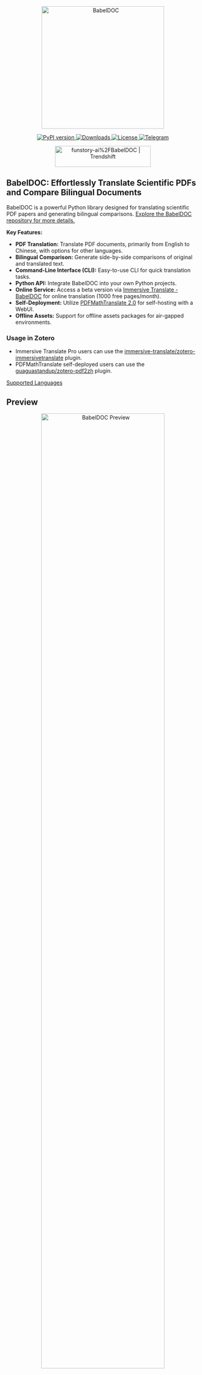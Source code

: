 <!-- # BabelDOC: PDF Translation and Bilingual Comparison -->

<div align="center">
  <picture>
    <source media="(prefers-color-scheme: dark)" srcset="https://s.immersivetranslate.com/assets/uploads/babeldoc-big-logo-darkmode-with-transparent-background-IKuNO1.svg" width="320px" alt="BabelDOC"/>
    <img src="https://s.immersivetranslate.com/assets/uploads/babeldoc-big-logo-with-transparent-background-2xweBr.svg" width="320px" alt="BabelDOC"/>
  </picture>

  <p>
    <a href="https://pypi.org/project/BabelDOC/">
      <img src="https://img.shields.io/pypi/v/BabelDOC" alt="PyPI version">
    </a>
    <a href="https://pepy.tech/projects/BabelDOC">
      <img src="https://static.pepy.tech/badge/BabelDOC" alt="Downloads">
    </a>
    <a href="./LICENSE">
      <img src="https://img.shields.io/github/license/funstory-ai/BabelDOC" alt="License">
    </a>
    <a href="https://t.me/+Z9_SgnxmsmA5NzBl">
      <img src="https://img.shields.io/badge/Telegram-2CA5E0?style=flat-square&logo=telegram&logoColor=white" alt="Telegram">
    </a>
  </p>

  <a href="https://trendshift.io/repositories/13358" target="_blank">
    <img src="https://trendshift.io/api/badge/repositories/13358" alt="funstory-ai%2FBabelDOC | Trendshift" style="width: 250px; height: 55px;" width="250" height="55"/>
  </a>
</div>

## BabelDOC: Effortlessly Translate Scientific PDFs and Compare Bilingual Documents

BabelDOC is a powerful Python library designed for translating scientific PDF papers and generating bilingual comparisons.  [Explore the BabelDOC repository for more details.](https://github.com/funstory-ai/BabelDOC)

**Key Features:**

*   **PDF Translation:**  Translate PDF documents, primarily from English to Chinese, with options for other languages.
*   **Bilingual Comparison:** Generate side-by-side comparisons of original and translated text.
*   **Command-Line Interface (CLI):**  Easy-to-use CLI for quick translation tasks.
*   **Python API:** Integrate BabelDOC into your own Python projects.
*   **Online Service:** Access a beta version via [Immersive Translate - BabelDOC](https://app.immersivetranslate.com/babel-doc/) for online translation (1000 free pages/month).
*   **Self-Deployment:**  Utilize [PDFMathTranslate 2.0](https://github.com/PDFMathTranslate/PDFMathTranslate-next) for self-hosting with a WebUI.
*   **Offline Assets:**  Support for offline assets packages for air-gapped environments.

### Usage in Zotero

*   Immersive Translate Pro users can use the [immersive-translate/zotero-immersivetranslate](https://github.com/immersive-translate/zotero-immersivetranslate) plugin.
*   PDFMathTranslate self-deployed users can use the [guaguastandup/zotero-pdf2zh](https://github.com/guaguastandup/zotero-pdf2zh) plugin.

[Supported Languages](https://funstory-ai.github.io/BabelDOC/supported_languages/)

## Preview

<div align="center">
<img src="https://s.immersivetranslate.com/assets/r2-uploads/images/babeldoc-preview.png" width="80%" alt="BabelDOC Preview"/>
</div>

## We Are Hiring

See details: [EN](https://github.com/funstory-ai/jobs) | [ZH](https://github.com/funstory-ai/jobs/blob/main/README_ZH.md)

## Getting Started

### Install from PyPI

We recommend using the Tool feature of [uv](https://github.com/astral-sh/uv) to install yadt.

1.  First, you need to refer to [uv installation](https://github.com/astral-sh/uv#installation) to install uv and set up the `PATH` environment variable as prompted.

2.  Use the following command to install yadt:

    ```bash
    uv tool install --python 3.12 BabelDOC

    babeldoc --help
    ```

3.  Use the `babeldoc` command. For example:

    ```bash
    babeldoc --openai --openai-model "gpt-4o-mini" --openai-base-url "https://api.openai.com/v1" --openai-api-key "your-api-key-here"  --files example.pdf

    # multiple files
    babeldoc --openai --openai-model "gpt-4o-mini" --openai-base-url "https://api.openai.com/v1" --openai-api-key "your-api-key-here"  --files example1.pdf --files example2.pdf
    ```

### Install from Source

We still recommend using [uv](https://github.com/astral-sh/uv) to manage virtual environments.

1.  First, you need to refer to [uv installation](https://github.com/astral-sh/uv#installation) to install uv and set up the `PATH` environment variable as prompted.

2.  Use the following command to install yadt:

    ```bash
    # clone the project
    git clone https://github.com/funstory-ai/BabelDOC

    # enter the project directory
    cd BabelDOC

    # install dependencies and run babeldoc
    uv run babeldoc --help
    ```

3.  Use the `uv run babeldoc` command. For example:

    ```bash
    uv run babeldoc --files example.pdf --openai --openai-model "gpt-4o-mini" --openai-base-url "https://api.openai.com/v1" --openai-api-key "your-api-key-here"

    # multiple files
    uv run babeldoc --files example.pdf --files example2.pdf --openai --openai-model "gpt-4o-mini" --openai-base-url "https://api.openai.com/v1" --openai-api-key "your-api-key-here"
    ```

> [!TIP]
> The absolute path is recommended.

## Advanced Options

> [!NOTE]
> This CLI is mainly for debugging purposes. Although end users can use this CLI to translate files, we do not provide any technical support for this purpose.
>
> End users should directly use **Online Service**: Beta version launched [Immersive Translate - BabelDOC](https://app.immersivetranslate.com/babel-doc/) 1000 free pages per month.
>
> End users who need self-deployment should use [PDFMathTranslate 2.0](https://github.com/PDFMathTranslate/PDFMathTranslate-next)
> 
> If you find that an option is not listed below, it means that this option is a debugging option for maintainers. Please do not use these options.

### Language Options

*   `--lang-in`, `-li`: Source language code (default: en)
*   `--lang-out`, `-lo`: Target language code (default: zh)

> [!TIP]
> Currently, this project mainly focuses on English-to-Chinese translation, and other scenarios have not been tested yet.
> 
> (2025.3.1 update): Basic English target language support has been added, primarily to minimize line breaks within words([0-9A-Za-z]+).
> 
> [HELP WANTED: Collecting word regular expressions for more languages](https://github.com/funstory-ai/BabelDOC/issues/129)

### PDF Processing Options

*   `--files`: One or more file paths to input PDF documents.
*   `--pages`, `-p`: Specify pages to translate (e.g., "1,2,1-,-3,3-5"). If not set, translate all pages
*   `--split-short-lines`: Force split short lines into different paragraphs (may cause poor typesetting & bugs)
*   `--short-line-split-factor`: Split threshold factor (default: 0.8). The actual threshold is the median length of all lines on the current page \* this factor
*   `--skip-clean`: Skip PDF cleaning step
*   `--dual-translate-first`: Put translated pages first in dual PDF mode (default: original pages first)
*   `--disable-rich-text-translate`: Disable rich text translation (may help improve compatibility with some PDFs)
*   `--enhance-compatibility`: Enable all compatibility enhancement options (equivalent to --skip-clean --dual-translate-first --disable-rich-text-translate)
*   `--use-alternating-pages-dual`: Use alternating pages mode for dual PDF. When enabled, original and translated pages are arranged in alternate order. When disabled (default), original and translated pages are shown side by side on the same page.
*   `--watermark-output-mode`: Control watermark output mode: 'watermarked' (default) adds watermark to translated PDF, 'no_watermark' doesn't add watermark, 'both' outputs both versions.
*   `--max-pages-per-part`: Maximum number of pages per part for split translation. If not set, no splitting will be performed.
*   `--no-watermark`: [DEPRECATED] Use --watermark-output-mode=no_watermark instead.
*   `--translate-table-text`: Translate table text (experimental, default: False)
*   `--formular-font-pattern`: Font pattern to identify formula text (default: None)
*   `--formular-char-pattern`: Character pattern to identify formula text (default: None)
*   `--show-char-box`: Show character bounding boxes (debug only, default: False)
*   `--skip-scanned-detection`: Skip scanned document detection (default: False). When using split translation, only the first part performs detection if not skipped.
*   `--ocr-workaround`: Use OCR workaround (default: False). Only suitable for documents with black text on white background. When enabled, white rectangular blocks will be added below the translation to cover the original text content, and all text will be forced to black color.
*   `--auto-enable-ocr-workaround`: Enable automatic OCR workaround (default: False). If a document is detected as heavily scanned, this will attempt to enable OCR processing and skip further scan detection. See "Important Interaction Note" below for crucial details on how this interacts with `--ocr-workaround` and `--skip-scanned-detection`.
*   `--primary-font-family`: Override primary font family for translated text. Choices: 'serif' for serif fonts, 'sans-serif' for sans-serif fonts, 'script' for script/italic fonts. If not specified, uses automatic font selection based on original text properties.
*   `--only-include-translated-page`: Only include translated pages in the output PDF. This option is only effective when `--pages` is used. (default: False)

*   `--rpc-doclayout`: RPC service host address for document layout analysis (default: None)
*   `--working-dir`: Working directory for translation. If not set, use temp directory.
*   `--no-auto-extract-glossary`: Disable automatic term extraction. If this flag is present, the step is skipped. Defaults to enabled.
*   `--save-auto-extracted-glossary`: Save automatically extracted glossary to the specified file. If not set, the glossary will not be saved.

> [!TIP]
>
> *   Both `--skip-clean` and `--dual-translate-first` may help improve compatibility with some PDF readers
> *   `--disable-rich-text-translate` can also help with compatibility by simplifying translation input
> *   However, using `--skip-clean` will result in larger file sizes
> *   If you encounter any compatibility issues, try using `--enhance-compatibility` first
> *   Use `--max-pages-per-part` for large documents to split them into smaller parts for translation and automatically merge them back.
> *   Use `--skip-scanned-detection` to speed up processing when you know your document is not a scanned PDF.
> *   Use `--ocr-workaround` to fill background for scanned PDF. (Current assumption: background is pure white, text is pure black, this option will also auto enable `--skip-scanned-detection`)

### Translation Service Options

*   `--qps`: QPS (Queries Per Second) limit for translation service (default: 4)
*   `--ignore-cache`: Ignore translation cache and force retranslation
*   `--no-dual`: Do not output bilingual PDF files
*   `--no-mono`: Do not output monolingual PDF files
*   `--min-text-length`: Minimum text length to translate (default: 5)
*   `--openai`: Use OpenAI for translation (default: False)
*   `--custom-system-prompt`: Custom system prompt for translation.
*   `--add-formula-placehold-hint`: Add formula placeholder hint for translation. (Currently not recommended, it may affect translation quality, default: False)
*   `--pool-max-workers`: Maximum number of worker threads for internal task processing pools. If not specified, defaults to QPS value. This parameter directly sets the worker count, replacing previous QPS-based dynamic calculations.
*   `--no-auto-extract-glossary`: Disable automatic term extraction. If this flag is present, the step is skipped. Defaults to enabled.

> [!TIP]
>
> 1.  Currently, only OpenAI-compatible LLM is supported. For more translator support, please use [PDFMathTranslate 2.0](https://github.com/PDFMathTranslate/PDFMathTranslate-next).
> 2.  It is recommended to use models with strong compatibility with OpenAI, such as: `glm-4-flash`, `deepseek-chat`, etc.
> 3.  Currently, it has not been optimized for traditional translation engines like Bing/Google, it is recommended to use LLMs.
> 4.  You can use [litellm](https://github.com/BerriAI/litellm) to access multiple models.
> 5.  `--custom-system-prompt`: It is mainly used to add the `/no_think` instruction of Qwen 3 in the prompt. For example: `--custom-system-prompt "/no_think You are a professional, authentic machine translation engine."`

### OpenAI Specific Options

*   `--openai-model`: OpenAI model to use (default: gpt-4o-mini)
*   `--openai-base-url`: Base URL for OpenAI API
*   `--openai-api-key`: API key for OpenAI service

> [!TIP]
>
> 1.  This tool supports any OpenAI-compatible API endpoints. Just set the correct base URL and API key. (e.g. `https://xxx.custom.xxx/v1`)
> 2.  For local models like Ollama, you can use any value as the API key (e.g. `--openai-api-key a`).

### Glossary Options

*   `--glossary-files`: Comma-separated paths to glossary CSV files.
    *   Each CSV file should have the columns: `source`, `target`, and an optional `tgt_lng`.
    *   The `source` column contains the term in the original language.
    *   The `target` column contains the term in the target language.
    *   The `tgt_lng` column (optional) specifies the target language for that specific entry (e.g., "zh-CN", "en-US").
        *   If `tgt_lng` is provided for an entry, that entry will only be loaded and used if its (normalized) `tgt_lng` matches the (normalized) overall target language specified by `--lang-out`. Normalization involves lowercasing and replacing hyphens (`-`) with underscores (`_`).
        *   If `tgt_lng` is omitted for an entry, that entry is considered applicable for any `--lang-out`.
    *   The name of each glossary (used in LLM prompts) is derived from its filename (without the .csv extension).
    *   During translation, the system will check the input text against the loaded glossaries. If terms from a glossary are found in the current text segment, that glossary (with the relevant terms) will be included in the prompt to the language model, along with an instruction to adhere to it.

### Output Control

*   `--output`, `-o`: Output directory for translated files. If not set, use current working directory.
*   `--debug`: Enable debug logging level and export detailed intermediate results in `~/.cache/yadt/working`.
*   `--report-interval`: Progress report interval in seconds (default: 0.1).

### General Options

*   `--warmup`: Only download and verify required assets then exit (default: False)

### Offline Assets Management

*   `--generate-offline-assets`: Generate an offline assets package in the specified directory. This creates a zip file containing all required models and fonts.
*   `--restore-offline-assets`: Restore an offline assets package from the specified file. This extracts models and fonts from a previously generated package.

> [!TIP]
>
> 1.  Offline assets packages are useful for environments without internet access or to speed up installation on multiple machines.
> 2.  Generate a package once with `babeldoc --generate-offline-assets /path/to/output/dir` and then distribute it.
> 3.  Restore the package on target machines with `babeldoc --restore-offline-assets /path/to/offline_assets_*.zip`.
> 4.  The offline assets package name cannot be modified because the file list hash is encoded in the name.
> 5.  If you provide a directory path to `--restore-offline-assets`, the tool will automatically look for the correct offline assets package file in that directory.
> 6.  The package contains all necessary fonts and models required for document processing, ensuring consistent results across different environments.
> 7.  The integrity of all assets is verified using SHA3-256 hashes during both packaging and restoration.
> 8.  If you're deploying in an air-gapped environment, make sure to generate the package on a machine with internet access first.

### Configuration File

*   `--config`, `-c`: Configuration file path. Use the TOML format.

Example Configuration:

```toml
[babeldoc]
# Basic settings
debug = true
lang-in = "en-US"
lang-out = "zh-CN"
qps = 10
output = "/path/to/output/dir"

# PDF processing options
split-short-lines = false
short-line-split-factor = 0.8
skip-clean = false
dual-translate-first = false
disable-rich-text-translate = false
use-alternating-pages-dual = false
watermark-output-mode = "watermarked"  # Choices: "watermarked", "no_watermark", "both"
max-pages-per-part = 50  # Automatically split the document for translation and merge it back.
only_include_translated_page = false # Only include translated pages in the output PDF. Effective only when `pages` is used.
# no-watermark = false  # DEPRECATED: Use watermark-output-mode instead
skip-scanned-detection = false  # Skip scanned document detection for faster processing
auto_extract_glossary = true # Set to false to disable automatic term extraction
formular_font_pattern = "" # Font pattern for formula text
formular_char_pattern = "" # Character pattern for formula text
show_char_box = false # Show character bounding boxes (debug)
ocr_workaround = false # Use OCR workaround for scanned PDFs
rpc_doclayout = "" # RPC service host for document layout analysis
working_dir = "" # Working directory for translation
auto_enable_ocr_workaround = false # Enable automatic OCR workaround for scanned PDFs. See docs for interaction with ocr_workaround and skip_scanned_detection.

# Translation service
openai = true
openai-model = "gpt-4o-mini"
openai-base-url = "https://api.openai.com/v1"
openai-api-key = "your-api-key-here"
pool-max-workers = 8  # Maximum worker threads for task processing (defaults to QPS value if not set)

# Glossary Options (Optional)
# glossary-files = "/path/to/glossary1.csv,/path/to/glossary2.csv"

# Output control
no-dual = false
no-mono = false
min-text-length = 5
report-interval = 0.5

# Offline assets management
# Uncomment one of these options as needed:
# generate-offline-assets = "/path/to/output/dir"
# restore-offline-assets = "/path/to/offline_assets_package.zip"
```

## Python API

> [!TIP]
>
> 1.  Before pdf2zh 2.0 is released, you can temporarily use BabelDOC's Python API. However, after pdf2zh 2.0 is released, please directly use pdf2zh's Python API.
>
> 2.  This project's Python API does not guarantee any compatibility. However, the Python API from pdf2zh will guarantee a certain level of compatibility.
>
> 3.  We do not provide any technical support for the BabelDOC API.
>
> 4.  When performing secondary development, please refer to [pdf2zh 2.0 high level](https://github.com/PDFMathTranslate/PDFMathTranslate-next/blob/main/pdf2zh_next/high_level.py) and ensure that BabelDOC runs in a subprocess.

You can refer to the example in [main.py](https://github.com/funstory-ai/yadt/blob/main/babeldoc/main.py) to use BabelDOC's Python API.

Please note:

1.  Make sure call `babeldoc.format.pdf.high_level.init()` before using the API

2.  The current `TranslationConfig` does not fully validate input parameters, so you need to ensure the validity of input parameters

3.  For offline assets management, you can use the following functions:

    ```python
    # Generate an offline assets package
    from pathlib import Path
    import babeldoc.assets.assets
    
    # Generate package to a specific directory
    # path is optional, default is ~/.cache/babeldoc/assets/offline_assets_{hash}.zip
    babeldoc.assets.assets.generate_offline_assets_package(Path("/path/to/output/dir"))
    
    # Restore from a package file
    # path is optional, default is ~/.cache/babeldoc/assets/offline_assets_{hash}.zip
    babeldoc.assets.assets.restore_offline_assets_package(Path("/path/to/offline_assets_package.zip"))
    
    # You can also restore from a directory containing the offline assets package
    # The tool will automatically find the correct package file based on the hash
    babeldoc.assets.assets.restore_offline_assets_package(Path("/path/to/directory"))
    ```

> [!TIP]
>
> 1.  The offline assets package name cannot be modified because the file list hash is encoded in the name.
> 2.  When using in production environments, it's recommended to pre-generate the assets package and include it with your application distribution.
> 3.  The package verification ensures that all required assets are intact and match their expected checksums.

## Background

BabelDOC aims to simplify and enhance document translation and comparison, addressing challenges in scientific and technical fields.  The project draws inspiration from related efforts like:

*   [mathpix](https://mathpix.com/)
*   [Doc2X](https://doc2x.noedgeai.com/)
*   [minerU](https://github.com/opendatalab/MinerU)
*   [PDFMathTranslate](https://github.com/funstory-ai/yadt)

and leverages existing solutions for specific tasks, such as:

*   [layoutreader](https://github.com/microsoft/unilm/tree/master/layoutreader): For text block reading order.
*   [Surya](https://github.com/surya-is/surya): For PDF structure analysis.

BabelDOC seeks to provide a standardized pipeline and interface for document processing, including parsing and rendering.

## Roadmap

*   \[ ] Add line support
*   \[ ] Add table support
*   \[ ] Add cross-page/cross-column paragraph support
*   \[ ] More advanced typesetting features
*   \[ ] Outline support
*   \[ ] ...

The initial 1.0 version focuses on translating the [PDF Reference, Version 1.7](https://opensource.adobe.com/dc-acrobat-sdk-docs/pdfstandards/pdfreference1.7old.pdf) to Simplified Chinese, Traditional Chinese, Japanese, and Spanish, with the following goals:

*   Layout error less than 1%
*   Content loss less than 1%

## Version Number Explanation

This project uses Semantic Versioning and Pride Versioning.  The version format is "0.MAJOR.MINOR".

*   MAJOR: Incremented for API-incompatible changes or proud improvements.
*   MINOR: Incremented for any API-compatible changes.

## Known Issues

1.  Parsing errors in author and reference sections.
2.  Line support not yet implemented.
3.  Drop caps are not supported.
4.  Large pages may be skipped.

## How to Contribute

We welcome contributions! Please see the [CONTRIBUTING](https://github.com/funstory-ai/yadt/blob/main/docs/CONTRIBUTING.md) guide.

All contributors are expected to adhere to the YADT [Code of Conduct](https://github.com/funstory-ai/yadt/blob/main/docs/CODE_OF_CONDUCT.md).

[Immersive Translation](https://immersivetranslate.com) offers monthly Pro membership redemption codes to active contributors; see [CONTRIBUTOR_REWARD.md](https://github.com/funstory-ai/BabelDOC/blob/main/docs/CONTRIBUTOR_REWARD.md).

## Acknowledgements

*   [PDFMathTranslate](https://github.com/Byaidu/PDFMathTranslate)
*   [DocLayout-YOLO](https://github.com/opendatalab/DocLayout-YOLO)
*   [pdfminer](https://github.com/pdfminer/pdfminer.six)
*   [PyMuPDF](https://github.com/pymupdf/PyMuPDF)
*   [Asynchronize](https://github.com/multimeric/Asynchronize/tree/master?tab=readme-ov-file)
*   [PriorityThreadPoolExecutor](https://github.com/oleglpts/PriorityThreadPoolExecutor)

<h2 id="star_hist">Star History</h2>

<a href="https://star-history.com/#funstory-ai/babeldoc&Date">
 <picture>
   <source media="(prefers-color-scheme: dark)" srcset="https://api.star-history.com/svg?repos=funstory-ai/babeldoc&type=Date&theme=dark" />
   <source media="(prefers-color-scheme: light)" srcset="https://api.star-history.com/svg?repos=funstory-ai/babeldoc&type=Date" />
   <img alt="Star History Chart" src="https://api.star-history.com/svg?repos=funstory-ai/babeldoc&type=Date"/>
 </picture>
</a>

> [!WARNING]
> **Important Interaction Note for `--auto-enable-ocr-workaround`:**
>
> When `--auto-enable-ocr-workaround` is set to `true` (either via command line or config file):
>
> 1.  During the initial setup, the values for `ocr_workaround` and `skip_scanned_detection` will be forced to `false` by `TranslationConfig`, regardless of whether you also set `--ocr-workaround` or `--skip-scanned-detection` flags.
> 2.  Then, during the scanned document detection phase (`DetectScannedFile` stage):
>     *   If the document is identified as heavily scanned (e.g., >80% scanned pages) AND `auto_enable_ocr_workaround` is `true` (i.e., `translation_config.auto_enable_ocr_workaround` is true), the system will then attempt to set both `ocr_workaround` to `true` and `skip_scanned_detection` to `true`.
>
> This means that `--auto-enable-ocr-workaround` effectively gives the system control to enable OCR processing for scanned documents, potentially overriding manual settings for `--ocr-workaround` and `--skip_scanned_detection` based on its detection results. If the document is *not* detected as heavily scanned, then the initial `false` values for `ocr_workaround` and `skip_scanned_detection` (forced by `--auto-enable-ocr-workaround` at the `TranslationConfig` initialization stage) will remain in effect unless changed by other logic.